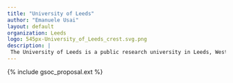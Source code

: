 ```yaml
---
title: "University of Leeds"
author: "Emanuele Usai"
layout: default
organization: Leeds
logo: 545px-University_of_Leeds_crest.svg.png
description: |
 The University of Leeds is a public research university in Leeds, West Yorkshire, England.
---
```


{% include gsoc_proposal.ext %}
